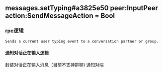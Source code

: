 ## messages.setTyping#a3825e50 peer:InputPeer action:SendMessageAction = Bool

### rpc逻辑
`Sends a current user typing event to a conversation partner or group.`

#### 通知对话正在输入逻辑
封装对话正在输入消息（目前不支持群聊) 通知对端